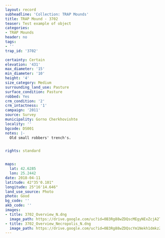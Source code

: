 ```yaml
---
layout: record
subheadline: 'Collection: TRAP Mounds'
title: TRAP Mound - 3702
teaser: Test example of object
categories:
- TRAP Mounds
header: no
tags:
- ''
trap_id: '3702'

certainty: Certain
elevation: '431'
max_diameter: '15'
min_diameter: '10'
height: '4'
size_category: Medium
surrounding_land_use: Pasture
surface_condition: Pasture
robbed: Yes
crm_condition: '2'
crm_intactness: '1'
campaign: '2011'
source: Survey
municipality: Gorno Cherkhovishte
locality: ''
bgcode: DS001
notes: |-
  Old small robbers' trench's.


rights: standard


maps:
  lat: 42.6285
  lon: 25.2442
date: 2018-04-11
latitude: 42°35'0.101"
longitude: 25°16'14.646"
land_use_source: Photo
photo: Good
bg_code: ''
akb_code: ''
images:
- title: 3702_Overview_N.dng
  image_path: https://drive.google.com/uc?id=0B3Rg88wZDQscMEgyNExZcjA2TzA
- title: 3702_Overview_Necropolis_N.dng
  image_path: https://drive.google.com/uc?id=0B3Rg88wZDQscYm1Nekh1dmkzZ3M
---
```


